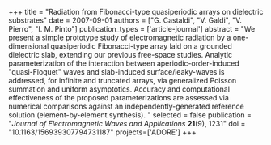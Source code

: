 +++
title = "Radiation from Fibonacci-type quasiperiodic arrays on dielectric substrates"
date = 2007-09-01
authors = ["G. Castaldi", "V. Galdi", "V. Pierro", "I. M. Pinto"]
publication_types = ['article-journal']
abstract = "We present a simple prototype study of electromagnetic radiation by a one-dimensional quasiperiodic Fibonacci-type array laid on a grounded dielectric slab, extending our previous free-space studies. Analytic parameterization of the interaction between aperiodic-order-induced \"quasi-Floquet\" waves and slab-induced surface/leaky-waves is addressed, for infinite and truncated arrays, via generalized Poisson summation and uniform asymptotics. Accuracy and computational effectiveness of the proposed parameterizations are assessed via numerical comparisons against an independently-generated reference solution (element-by-element synthesis). "
selected = false
publication = "*Journal of Electromagnetic Waves and Applications* **21**(9), 1231"
doi = "10.1163/156939307794731187"
projects=['ADORE']
+++
